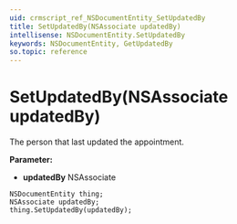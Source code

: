 ```yaml
---
uid: crmscript_ref_NSDocumentEntity_SetUpdatedBy
title: SetUpdatedBy(NSAssociate updatedBy)
intellisense: NSDocumentEntity.SetUpdatedBy
keywords: NSDocumentEntity, GetUpdatedBy
so.topic: reference
---
```


# SetUpdatedBy(NSAssociate updatedBy)

The person that last updated the appointment.

**Parameter:** 
* **updatedBy** NSAssociate

```crmscript
NSDocumentEntity thing;
NSAssociate updatedBy;
thing.SetUpdatedBy(updatedBy);
```

